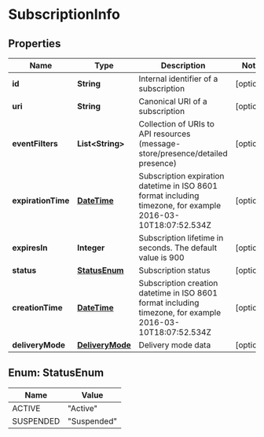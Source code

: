 
# SubscriptionInfo

## Properties
Name | Type | Description | Notes
------------ | ------------- | ------------- | -------------
**id** | **String** | Internal identifier of a subscription |  [optional]
**uri** | **String** | Canonical URI of a subscription |  [optional]
**eventFilters** | **List&lt;String&gt;** | Collection of URIs to API resources (message-store/presence/detailed presence) |  [optional]
**expirationTime** | [**DateTime**](DateTime.md) | Subscription expiration datetime in ISO 8601 format including timezone, for example 2016-03-10T18:07:52.534Z |  [optional]
**expiresIn** | **Integer** | Subscription lifetime in seconds. The default value is 900 |  [optional]
**status** | [**StatusEnum**](#StatusEnum) | Subscription status |  [optional]
**creationTime** | [**DateTime**](DateTime.md) | Subscription creation datetime in ISO 8601 format including timezone, for example 2016-03-10T18:07:52.534Z |  [optional]
**deliveryMode** | [**DeliveryMode**](DeliveryMode.md) | Delivery mode data |  [optional]


<a name="StatusEnum"></a>
## Enum: StatusEnum
Name | Value
---- | -----
ACTIVE | &quot;Active&quot;
SUSPENDED | &quot;Suspended&quot;




